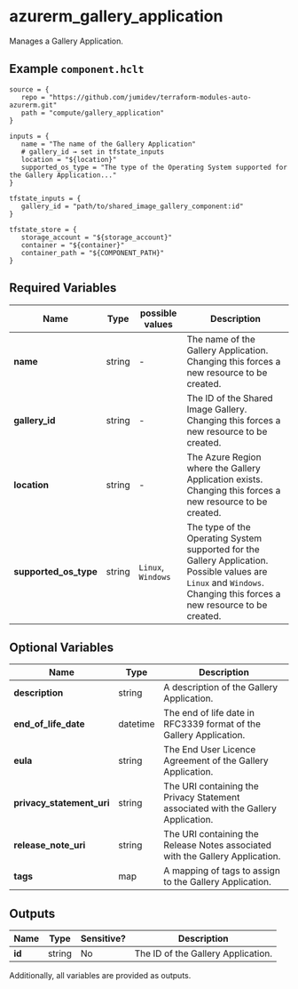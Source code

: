 # azurerm_gallery_application

Manages a Gallery Application.

## Example `component.hclt`

```hcl
source = {
   repo = "https://github.com/jumidev/terraform-modules-auto-azurerm.git"   
   path = "compute/gallery_application"   
}

inputs = {
   name = "The name of the Gallery Application"   
   # gallery_id → set in tfstate_inputs
   location = "${location}"   
   supported_os_type = "The type of the Operating System supported for the Gallery Application..."   
}

tfstate_inputs = {
   gallery_id = "path/to/shared_image_gallery_component:id"   
}

tfstate_store = {
   storage_account = "${storage_account}"   
   container = "${container}"   
   container_path = "${COMPONENT_PATH}"   
}

```

## Required Variables

| Name | Type |  possible values |  Description |
| ---- | --------- |  ----------- | ----------- |
| **name** | string |  -  |  The name of the Gallery Application. Changing this forces a new resource to be created. | 
| **gallery_id** | string |  -  |  The ID of the Shared Image Gallery. Changing this forces a new resource to be created. | 
| **location** | string |  -  |  The Azure Region where the Gallery Application exists. Changing this forces a new resource to be created. | 
| **supported_os_type** | string |  `Linux`, `Windows`  |  The type of the Operating System supported for the Gallery Application. Possible values are `Linux` and `Windows`. Changing this forces a new resource to be created. | 

## Optional Variables

| Name | Type |  Description |
| ---- | --------- |  ----------- |
| **description** | string |  A description of the Gallery Application. | 
| **end_of_life_date** | datetime |  The end of life date in RFC3339 format of the Gallery Application. | 
| **eula** | string |  The End User Licence Agreement of the Gallery Application. | 
| **privacy_statement_uri** | string |  The URI containing the Privacy Statement associated with the Gallery Application. | 
| **release_note_uri** | string |  The URI containing the Release Notes associated with the Gallery Application. | 
| **tags** | map |  A mapping of tags to assign to the Gallery Application. | 



## Outputs

| Name | Type | Sensitive? | Description |
| ---- | ---- | --------- | --------- |
| **id** | string | No  | The ID of the Gallery Application. | 

Additionally, all variables are provided as outputs.
